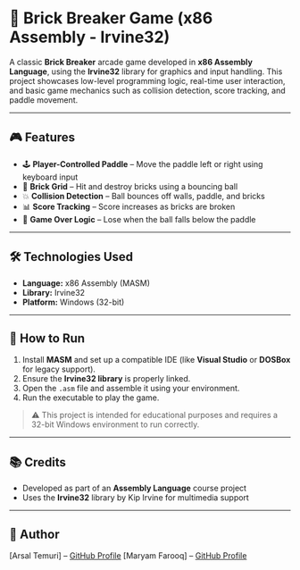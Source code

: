 # 🧱 Brick Breaker Game (x86 Assembly - Irvine32)

A classic **Brick Breaker** arcade game developed in **x86 Assembly Language**, using the **Irvine32** library for graphics and input handling. This project showcases low-level programming logic, real-time user interaction, and basic game mechanics such as collision detection, score tracking, and paddle movement.

---

## 🎮 Features

- 🕹️ **Player-Controlled Paddle** – Move the paddle left or right using keyboard input  
- 🧱 **Brick Grid** – Hit and destroy bricks using a bouncing ball  
- 💥 **Collision Detection** – Ball bounces off walls, paddle, and bricks  
- 📊 **Score Tracking** – Score increases as bricks are broken  
- 🎯 **Game Over Logic** – Lose when the ball falls below the paddle  

---

## 🛠️ Technologies Used

- **Language:** x86 Assembly (MASM)  
- **Library:** Irvine32  
- **Platform:** Windows (32-bit)

---

## 🧩 How to Run

1. Install **MASM** and set up a compatible IDE (like **Visual Studio** or **DOSBox** for legacy support).
2. Ensure the **Irvine32 library** is properly linked.
3. Open the `.asm` file and assemble it using your environment.
4. Run the executable to play the game.

> ⚠️ This project is intended for educational purposes and requires a 32-bit Windows environment to run correctly.

---


## 📚 Credits

- Developed as part of an **Assembly Language** course project  
- Uses the **Irvine32** library by Kip Irvine for multimedia support

---

## 🚀 Author

[Arsal Temuri] – [GitHub Profile](https://github.com/your-Arsal-Temuri)
[Maryam Farooq] – [GitHub Profile](https://github.com/Maryam-amjad4)

